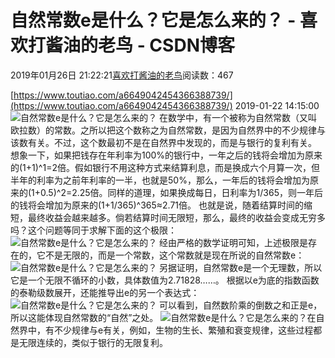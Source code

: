 
# 自然常数e是什么？它是怎么来的？ - 喜欢打酱油的老鸟 - CSDN博客


2019年01月26日 21:22:21[喜欢打酱油的老鸟](https://me.csdn.net/weixin_42137700)阅读数：467


[https://www.toutiao.com/a6649042454366388739/](https://www.toutiao.com/a6649042454366388739/)
2019-01-22 14:15:00
![自然常数e是什么？它是怎么来的？](http://p1.pstatp.com/large/pgc-image/9f1a48b57ffd49039a55d1551653218d)
在数学中，有一个被称为自然常数（又叫欧拉数）的常数。之所以把这个数称之为自然常数，是因为自然界中的不少规律与该数有关。不过，这个数最初不是在自然界中发现的，而是与银行的复利有关。
想象一下，如果把钱存在年利率为100%的银行中，一年之后的钱将会增加为原来的(1+1)^1=2倍。假如银行不用这种方式来结算利息，而是换成六个月算一次，但半年的利率为之前年利率的一半，也就是50%，那么，一年后的钱将会增加为原来的(1+0.5)^2=2.25倍。同样的道理，如果换成每日，日利率为1/365，则一年后的钱将会增加为原来的(1+1/365)^365≈2.71倍。
也就是说，随着结算时间的缩短，最终收益会越来越多。倘若结算时间无限短，那么，最终的收益会变成无穷多吗？这个问题等同于求解下面的这个极限：
![自然常数e是什么？它是怎么来的？](http://p3.pstatp.com/large/pgc-image/095ea8ca3eff4063aad622addef7c1fe)
经由严格的数学证明可知，上述极限是存在的，它不是无限的，而是一个常数，这个常数就是现在所说的自然常数e：
![自然常数e是什么？它是怎么来的？](http://p3.pstatp.com/large/pgc-image/5d968eb33d6146ada37ac970bbb03fe9)
另据证明，自然常数e是一个无理数，所以它是一个无限不循环的小数，具体数值为2.71828……。
根据以e为底的指数函数的泰勒级数展开，还能推导出e的另一个表达式：
![自然常数e是什么？它是怎么来的？](http://p1.pstatp.com/large/pgc-image/12862a1215c94a93b9f486c43dce6459)
可以看到，自然数阶乘的倒数之和正是e，所以这能体现自然常数的“自然”之处。
![自然常数e是什么？它是怎么来的？](http://p3.pstatp.com/large/pgc-image/de67bf9c8fc84deabac06e47a2607e67)
​在自然界中，有不少规律与e有关，例如，生物的生长、繁殖和衰变规律，这些过程都是无限连续的，类似于银行的无限复利。

